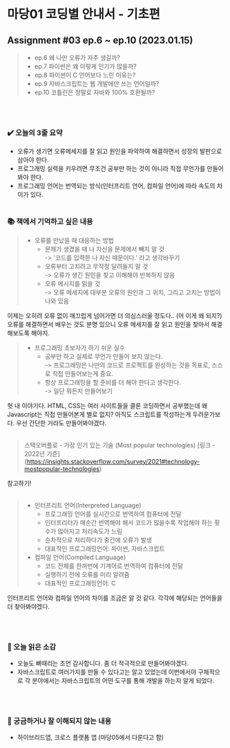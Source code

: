 # 마당01 코딩별 안내서 - 기초편
## Assignment #03 ep.6 ~ ep.10 (2023.01.15)
> * ep.6 왜 나만 오류가 자주 생길까?
> * ep.7 파이썬은 왜 이렇게 인기가 많을까?
> * ep.8 파이썬이 C 언어보다 느린 이유는?
> * ep.9 자바스크립트는 웹 개발에만 쓰는 언어일까?
> * ep.10 코틀린은 정말로 자바와 100% 호환될까?

<br><br>

### ✔️ 오늘의 3줄 요약

* 오류가 생기면 오류메세지를 잘 읽고 원인을 파악하여 해결하면서 성장의 발판으로 삼아야 한다.
* 프로그래밍 실력을 키우려면 무조건 공부만 하는 것이 아니라 직접 무언가를 만들어봐야 한다.
* 프로그래밍 언어는 번역되는 방식(인터프리트 언어, 컴파일 언어)에 따라 속도의 차이가 있다.
<br><br>


### 📚 책에서 기억하고 싶은 내용

> * 오류를 만났을 때 대응하는 방법
>   * 문제가 생겼을 때 나 자신을 문제에서 빼지 말 것 <br>
>     -> '코드를 입력한 나 자신 때문이다.' 라고 생각바꾸기
>   * 오류부터 고치려고 무작정 달려들지 말 것 <br>
>     -> 오류가 생긴 원인을 찾고 이해해야 반복하지 않음
>   * 오류 메시지를 읽을 것 <br>
>     -> 오류 메세지에 대부분 오류의 원인과 그 위치, 그리고 고치는 방법이 나와 있음

이제는 오히려 오류 없이 매끄럽게 넘어가면 더 의심스러울 정도다.. (어 이게 왜 되지?) <br> 오류를 해결하면서 배우는 것도 분명 있으니 오류 메세지를 잘 읽고 원인을 찾아서 해결해보도록 해야지.


> * 프로그래밍 초보자가 하기 쉬운 실수
>   * 공부만 하고 실제로 무언가 만들어 보지 않는다. <br>
>     -> 프로그래밍은 나만의 코드로 프로젝트를 완성하는 것을 목표로, 스스로 직접 만들어보는게 중요.
>   * 항상 프로그래밍을 할 준비를 더 해야 한다고 생각한다. <br>
>     -> 일단 뭐든지 만들어보기

헛 내 이야기다. HTML, CSS는 여러 사이트들을 클론 코딩하면서 공부했는데 왜 Javascript는 직접 만들어본게 별로 없지? 아직도 스크립트를 작성하는게 두려운가보다. 우선 간단한 거라도 만들어봐야겠다.
<br><br>

> 스택오버플로 - 가장 인기 있는 기술 (Most popular technologies)
> [링크 - 2022년 기준] (https://insights.stackoverflow.com/survey/2021#technology-mostpopular-technologies)

참고하기!
<br><br>

> * 인터프리트 언어(Interpreted Language)
>   * 프로그래밍 언어를 실시간으로 번역하여 컴퓨터에 전달
>   * 인터프리터가 매순간 번역해야 해서 코드가 많을수록 작업해야 하는 횟수가 많아지고 처리속도가 느림
>   * 순차적으로 처리하다가 중간에 오류가 발생
>   * 대표적인 프로그래밍언어: 파이썬, 자바스크립트
> * 컴파일 언어(Compiled Language)
>   * 코드 전체를 한꺼번에 기계어로 번역하여 컴퓨터에 전달
>   * 실행하기 전에 오류를 미리 알려줌
>   * 대표적인 프로그래밍언어: C  

인터프리트 언어와 컴파일 언어의 차이를 조금은 알 것 같다. 각각에 해당되는 언어들을 더 찾아봐야겠다.

<br><br>

### 🤔 오늘 읽은 소감

* 오늘도 뼈때리는 조언 감사합니다. 좀 더 적극적으로 만들어봐야겠다.<br>
* 자바스크립트로 여러가지를 만들 수 있다고는 알고 있었는데 이번에서야 구체적으로 각 분야에서는 자바스크립트의 어떤 도구를 통해 개발을 하는지 알게 되었다. 

<br><br>

### 🧩 궁금하거나 잘 이해되지 않는 내용

* 하이브리드앱, 크로스 플랫폼 앱 (마당05에서 다룬다고 함)

